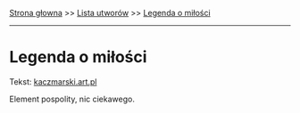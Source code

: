 [Strona głowna](../index.md) >> [Lista utworów](../list.md) >> [Legenda o miłości](249.md)

---

# Legenda o miłości

Tekst: [kaczmarski.art.pl](https://www.kaczmarski.art.pl/tworczosc/wiersze/legenda-o-milosci/)

Element pospolity, nic ciekawego.